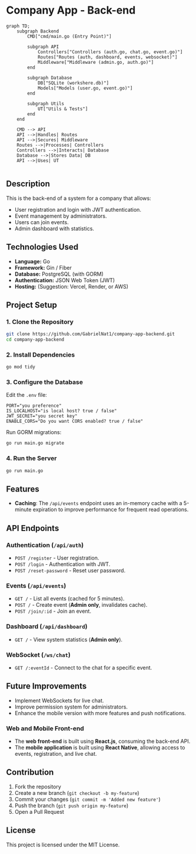 # Company App - Back-end

```mermaid
graph TD;
    subgraph Backend
        CMD["cmd/main.go (Entry Point)"]
        
        subgraph API
            Controllers["Controllers (auth.go, chat.go, event.go)"]
            Routes["Routes (auth, dashboard, events, websocket)"]
            Middleware["Middleware (admin.go, auth.go)"]
        end

        subgraph Database
            DB["SQLite (workshere.db)"]
            Models["Models (user.go, event.go)"]
        end

        subgraph Utils
            UT["Utils & Tests"]
        end
    end

    CMD --> API
    API -->|Handles| Routes
    API -->|Secures| Middleware
    Routes -->|Processes| Controllers
    Controllers -->|Interacts| Database
    Database -->|Stores Data| DB
    API -->|Uses| UT


```



## Description
This is the back-end of a system for a company that allows:
- User registration and login with JWT authentication.
- Event management by administrators.
- Users can join events.
- Admin dashboard with statistics.

## Technologies Used
- **Language:** Go
- **Framework:** Gin / Fiber
- **Database:** PostgreSQL (with GORM)
- **Authentication:** JSON Web Token (JWT)
- **Hosting:** (Suggestion: Vercel, Render, or AWS)

## Project Setup

### 1. Clone the Repository
```sh
git clone https://github.com/GabrielNat1/company-app-backend.git
cd company-app-backend
```

### 2. Install Dependencies
```sh
go mod tidy
```

### 3. Configure the Database
Edit the `.env` file:
```env
PORT="you preference"
IS_LOCALHOST="is local host? true / false"
JWT_SECRET="you secret key"
ENABLE_CORS="Do you want CORS enabled? true / false"
```

Run GORM migrations:
```sh
go run main.go migrate
```

### 4. Run the Server
```sh
go run main.go
```

## Features
- **Caching**: The `/api/events` endpoint uses an in-memory cache with a 5-minute expiration to improve performance for frequent read operations.

## API Endpoints

### **Authentication** (`/api/auth`)
- `POST /register` - User registration.
- `POST /login` - Authentication with JWT.
- `POST /reset-password` - Reset user password.

### **Events** (`/api/events`)
- `GET /` - List all events (cached for 5 minutes).
- `POST /` - Create event (**Admin only**, invalidates cache).
- `POST /join/:id` - Join an event.

### **Dashboard** (`/api/dashboard`)
- `GET /` - View system statistics (**Admin only**).

### **WebSocket** (`/ws/chat`)
- `GET /:eventId` - Connect to the chat for a specific event.


## Future Improvements
- Implement WebSockets for live chat.
- Improve permission system for administrators.
- Enhance the mobile version with more features and push notifications.
### Web and Mobile Front-end
- The **web front-end** is built using **React.js**, consuming the back-end API.
- The **mobile application** is built using **React Native**, allowing access to events, registration, and live chat.

## Contribution
1. Fork the repository
2. Create a new branch (`git checkout -b my-feature`)
3. Commit your changes (`git commit -m 'Added new feature'`)
4. Push the branch (`git push origin my-feature`)
5. Open a Pull Request

## License
This project is licensed under the MIT License.
